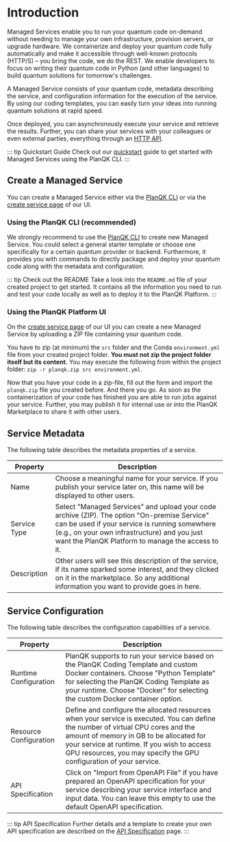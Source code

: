 # Introduction

Managed Services enable you to run your quantum code on-demand without needing to manage your own infrastructure, provision servers, or upgrade hardware.
We containerize and deploy your quantum code fully automatically and make it accessible through well-known protocols (HTTP/S) – you bring the code, we do the REST.
We enable developers to focus on writing their quantum code in Python (and other languages) to build quantum solutions for tomorrow's challenges.

A Managed Service consists of your quantum code, metadata describing the service, and configuration information for the execution of the service.
By using our coding templates, you can easily turn your ideas into running quantum solutions at rapid speed.

Once deployed, you can asynchronously execute your service and retrieve the results.
Further, you can share your services with your colleagues or even external parties, everything through an [HTTP API](managed-services-api-spec.md).

::: tip Quickstart Guide
Check out our [quickstart](../getting-started/quickstart.md) guide to get started with Managed Services using the PlanQK CLI.
:::

## Create a Managed Service

You can create a Managed Service either via the [PlanQK CLI](../getting-started/cli-reference.md) or via the [create service page](https://platform.planqk.de/services/new) of our UI.

### Using the PlanQK CLI (recommended)

We strongly recommend to use the [PlanQK CLI](../getting-started/quickstart.md) to create new Managed Service.
You could select a general starter template or choose one specifically for a certain quantum provider or backend.
Furthermore, it provides you with commands to directly package and deploy your quantum code along with the metadata and configuration.

::: tip Check out the README
Take a look into the `README.md` file of your created project to get started.
It contains all the information you need to run and test your code locally as well as to deploy it to the PlanQK Platform.
:::

### Using the PlanQK Platform UI

On the [create service page](https://platform.planqk.de/services/new) of our UI you can create a new Managed Service by uploading a ZIP file containing your quantum code.

You have to zip (at minimum) the `src` folder and the Conda `environment.yml` file from your created project folder.
**You must not zip the project folder itself but its content.**
You may execute the following from within the project folder: `zip -r planqk.zip src environment.yml`.

Now that you have your code in a zip-file, fill out the form and import the `planqk.zip` file you created before.
And there you go.
As soon as the containerization of your code has finished you are able to run jobs against your service.
Further, you may publish it for internal use or into the PlanQK Marketplace to share it with other users.

## Service Metadata

The following table describes the metadata properties of a service.

| Property     | Description                                                                                                                                                                                                                                       |
|--------------|---------------------------------------------------------------------------------------------------------------------------------------------------------------------------------------------------------------------------------------------------|
| Name         | Choose a meaningful name for your service. If you publish your service later on, this name will be displayed to other users.                                                                                                                      |
| Service Type | Select "Managed Services" and upload your code archive (ZIP). The option "On-premise Service" can be used if your service is running somewhere (e.g., on your own infrastructure) and you just want the PlanQK Platform to manage the access to it. |
| Description  | Other users will see this description of the service, if its name sparked some interest, and they clicked on it in the marketplace. So any additional information you want to provide goes in here.                                               |

## Service Configuration

The following table describes the configuration capabilities of a service.

| Property               | Description                                                                                                                                                                                                                                                                                        |
|------------------------|----------------------------------------------------------------------------------------------------------------------------------------------------------------------------------------------------------------------------------------------------------------------------------------------------|
| Runtime Configuration  | PlanQK supports to run your service based on the PlanQK Coding Template and custom Docker containers. Choose "Python Template" for selecting the PlanQK Coding Template as your runtime. Choose "Docker" for selecting the custom Docker container option.                                         |
| Resource Configuration | Define and configure the allocated resources when your service is executed. You can define the number of virtual CPU cores and the amount of memory in GB to be allocated for your service at runtime. If you wish to access GPU resources, you may specify the GPU configuration of your service. |
| API Specification      | Click on "Import from OpenAPI File" if you have prepared an OpenAPI specification for your service describing your service interface and input data. You can leave this empty to use the default OpenAPI specification.                                                                            |

::: tip API Specification
Further details and a template to create your own API specification are described on the [API Specification](managed-services-api-spec.md) page.
:::
